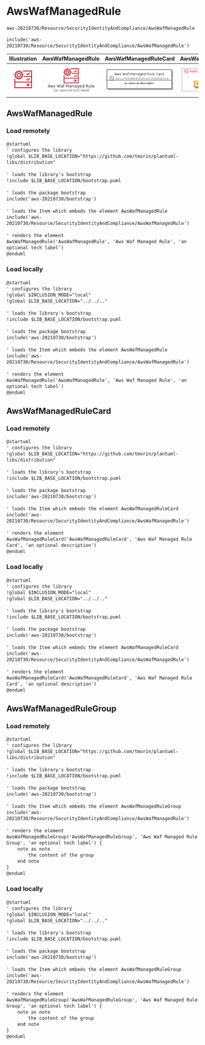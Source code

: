 # AwsWafManagedRule


```text
aws-20210730/Resource/SecurityIdentityAndCompliance/AwsWafManagedRule
```

```text
include('aws-20210730/Resource/SecurityIdentityAndCompliance/AwsWafManagedRule')
```



| Illustration | AwsWafManagedRule | AwsWafManagedRuleCard | AwsWafManagedRuleGroup |
| :---: | :---: | :---: | :---: |
| ![illustration for Illustration](../../../aws-20210730/Resource/SecurityIdentityAndCompliance/AwsWafManagedRule.png) | ![illustration for AwsWafManagedRule](../../../aws-20210730/Resource/SecurityIdentityAndCompliance/AwsWafManagedRule.Local.png) | ![illustration for AwsWafManagedRuleCard](../../../aws-20210730/Resource/SecurityIdentityAndCompliance/AwsWafManagedRuleCard.Local.png) | ![illustration for AwsWafManagedRuleGroup](../../../aws-20210730/Resource/SecurityIdentityAndCompliance/AwsWafManagedRuleGroup.Local.png) |




## AwsWafManagedRule

### Load remotely
```plantuml
@startuml
' configures the library
!global $LIB_BASE_LOCATION="https://github.com/tmorin/plantuml-libs/distribution"

' loads the library's bootstrap
!include $LIB_BASE_LOCATION/bootstrap.puml

' loads the package bootstrap
include('aws-20210730/bootstrap')

' loads the Item which embeds the element AwsWafManagedRule
include('aws-20210730/Resource/SecurityIdentityAndCompliance/AwsWafManagedRule')

' renders the element
AwsWafManagedRule('AwsWafManagedRule', 'Aws Waf Managed Rule', 'an optional tech label')
@enduml
```

### Load locally
```plantuml
@startuml
' configures the library
!global $INCLUSION_MODE="local"
!global $LIB_BASE_LOCATION="../../.."

' loads the library's bootstrap
!include $LIB_BASE_LOCATION/bootstrap.puml

' loads the package bootstrap
include('aws-20210730/bootstrap')

' loads the Item which embeds the element AwsWafManagedRule
include('aws-20210730/Resource/SecurityIdentityAndCompliance/AwsWafManagedRule')

' renders the element
AwsWafManagedRule('AwsWafManagedRule', 'Aws Waf Managed Rule', 'an optional tech label')
@enduml
```

## AwsWafManagedRuleCard

### Load remotely
```plantuml
@startuml
' configures the library
!global $LIB_BASE_LOCATION="https://github.com/tmorin/plantuml-libs/distribution"

' loads the library's bootstrap
!include $LIB_BASE_LOCATION/bootstrap.puml

' loads the package bootstrap
include('aws-20210730/bootstrap')

' loads the Item which embeds the element AwsWafManagedRuleCard
include('aws-20210730/Resource/SecurityIdentityAndCompliance/AwsWafManagedRule')

' renders the element
AwsWafManagedRuleCard('AwsWafManagedRuleCard', 'Aws Waf Managed Rule Card', 'an optional description')
@enduml
```

### Load locally
```plantuml
@startuml
' configures the library
!global $INCLUSION_MODE="local"
!global $LIB_BASE_LOCATION="../../.."

' loads the library's bootstrap
!include $LIB_BASE_LOCATION/bootstrap.puml

' loads the package bootstrap
include('aws-20210730/bootstrap')

' loads the Item which embeds the element AwsWafManagedRuleCard
include('aws-20210730/Resource/SecurityIdentityAndCompliance/AwsWafManagedRule')

' renders the element
AwsWafManagedRuleCard('AwsWafManagedRuleCard', 'Aws Waf Managed Rule Card', 'an optional description')
@enduml
```

## AwsWafManagedRuleGroup

### Load remotely
```plantuml
@startuml
' configures the library
!global $LIB_BASE_LOCATION="https://github.com/tmorin/plantuml-libs/distribution"

' loads the library's bootstrap
!include $LIB_BASE_LOCATION/bootstrap.puml

' loads the package bootstrap
include('aws-20210730/bootstrap')

' loads the Item which embeds the element AwsWafManagedRuleGroup
include('aws-20210730/Resource/SecurityIdentityAndCompliance/AwsWafManagedRule')

' renders the element
AwsWafManagedRuleGroup('AwsWafManagedRuleGroup', 'Aws Waf Managed Rule Group', 'an optional tech label') {
    note as note
        the content of the group
    end note
}
@enduml
```

### Load locally
```plantuml
@startuml
' configures the library
!global $INCLUSION_MODE="local"
!global $LIB_BASE_LOCATION="../../.."

' loads the library's bootstrap
!include $LIB_BASE_LOCATION/bootstrap.puml

' loads the package bootstrap
include('aws-20210730/bootstrap')

' loads the Item which embeds the element AwsWafManagedRuleGroup
include('aws-20210730/Resource/SecurityIdentityAndCompliance/AwsWafManagedRule')

' renders the element
AwsWafManagedRuleGroup('AwsWafManagedRuleGroup', 'Aws Waf Managed Rule Group', 'an optional tech label') {
    note as note
        the content of the group
    end note
}
@enduml
```

